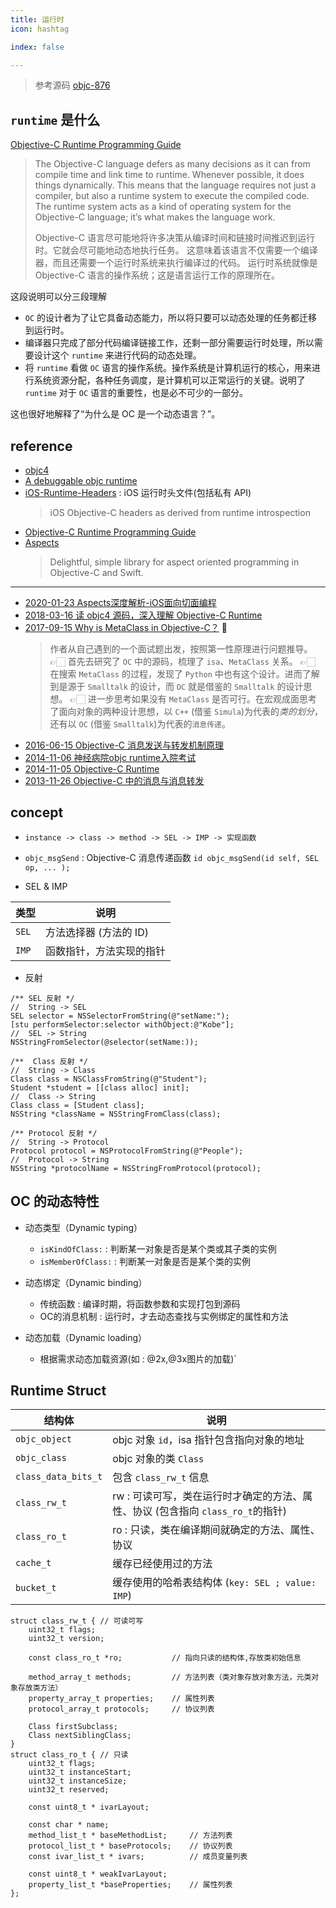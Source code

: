 ```yaml
---
title: 运行时
icon: hashtag

index: false

---
```


> 参考源码 [objc-876](https://github.com/apple-oss-distributions/objc4/blob/objc4-876/runtime)

<!-- more -->

## `runtime` 是什么

[Objective-C Runtime Programming Guide](https://developer.apple.com/library/archive/documentation/Cocoa/Conceptual/ObjCRuntimeGuide)

> The Objective-C language defers as many decisions as it can from compile time and link time to runtime. Whenever possible, it does things dynamically. 
> This means that the language requires not just a compiler, but also a runtime system to execute the compiled code. 
> The runtime system acts as a kind of operating system for the Objective-C language; it’s what makes the language work. 
>
> Objective-C 语言尽可能地将许多决策从编译时间和链接时间推迟到运行时。它就会尽可能地动态地执行任务。
> 这意味着该语言不仅需要一个编译器，而且还需要一个运行时系统来执行编译过的代码。
> 运行时系统就像是 Objective-C 语言的操作系统；这是语言运行工作的原理所在。
  
  这段说明可以分三段理解
  
  * `OC` 的设计者为了让它具备动态能力，所以将只要可以动态处理的任务都迁移到运行时。
  * 编译器只完成了部分代码编译链接工作，还剩一部分需要运行时处理，所以需要设计这个 `runtime` 来进行代码的动态处理。
  * 将 `runtime` 看做 `OC` 语言的操作系统。操作系统是计算机运行的核心，用来进行系统资源分配，各种任务调度，是计算机可以正常运行的关键。说明了 `runtime` 对于 `OC` 语言的重要性，也是必不可少的一部分。

  这也很好地解释了“为什么是 OC 是一个动态语言？”。

## reference

- [objc4](https://github.com/apple-oss-distributions/objc4)
- [A debuggable objc runtime](https://github.com/RetVal/objc-runtime)
- [iOS-Runtime-Headers](https://github.com/nst/iOS-Runtime-Headers) : iOS 运行时头文件(包括私有 API)
    > iOS Objective-C headers as derived from runtime introspection
- [Objective-C Runtime Programming Guide](https://developer.apple.com/library/archive/documentation/Cocoa/Conceptual/ObjCRuntimeGuide)
- [Aspects](https://github.com/steipete/Aspects)
    > Delightful, simple library for aspect oriented programming in Objective-C and Swift.

------

- [2020-01-23 Aspects深度解析-iOS面向切面编程](https://juejin.cn/post/6844904052778598408)
- [2018-03-16 读 objc4 源码，深入理解 Objective-C Runtime](https://shannonchenchn.github.io/2018/03/16/objc-runtime-learning-notes/)
- [2017-09-15 Why is MetaClass in Objective-C？](https://nemocdz.github.io/post/why-is-metaclass-in-objective-c/) 💯
    > 作者从自己遇到的一个面试题出发，按照第一性原理进行问题推导。
      👉🏻 首先去研究了 `OC` 中的源码，梳理了 `isa`、`MetaClass` 关系。
      👉🏻 在搜索 `MetaClass` 的过程，发现了 `Python` 中也有这个设计。进而了解到是源于 `Smalltalk` 的设计，而 `OC` 就是借鉴的 `Smalltalk` 的设计思想。
      👉🏻 进一步思考如果没有 `MetaClass` 是否可行。在宏观成面思考了面向对象的两种设计思想，以 `C++` (借鉴 `Simula`)为代表的*类的划分*，还有以 `OC` (借鉴 `Smalltalk`)为代表的`消息传递`。
- [2016-06-15 Objective-C 消息发送与转发机制原理](http://yulingtianxia.com/blog/2016/06/15/Objective-C-Message-Sending-and-Forwarding/)
- [2014-11-06 神经病院objc runtime入院考试](https://blog.sunnyxx.com/2014/11/06/runtime-nuts)
- [2014-11-05 Objective-C Runtime](http://yulingtianxia.com/blog/2014/11/05/objective-c-runtime/)
- [2013-11-26 Objective-C 中的消息与消息转发](https://blog.ibireme.com/2013/11/26/objective-c-messaging/)



## concept

- `instance -> class -> method -> SEL -> IMP -> 实现函数`
- `objc_msgSend` : Objective-C 消息传递函数 `id objc_msgSend(id self, SEL op, ... );`

- SEL & IMP

| 类型 | 说明
| --- | --- 
| `SEL`     | 方法选择器 (方法的 ID)
| `IMP`     | 函数指针，方法实现的指针

- 反射

``` objc
/** SEL 反射 */
//  String -> SEL
SEL selector = NSSelectorFromString(@"setName:");
[stu performSelector:selector withObject:@"Kobe"];
//  SEL -> String
NSStringFromSelector(@selector(setName:));

/**  Class 反射 */
//  String -> Class
Class class = NSClassFromString(@"Student");
Student *student = [[class alloc] init]; 
//  Class -> String
Class class = [Student class];
NSString *className = NSStringFromClass(class);

/** Protocol 反射 */
//  String -> Protocol
Protocol protocol = NSProtocolFromString(@"People");
//  Protocol -> String
NSString *protocolName = NSStringFromProtocol(protocol);
```

## OC 的动态特性

- 动态类型（Dynamic typing）
    * `isKindOfClass:` : 判断某一对象是否是某个类或其子类的实例
    * `isMemberOfClass:` : 判断某一对象是否是某个类的实例

- 动态绑定（Dynamic binding）
    * 传统函数 : 编译时期，将函数参数和实现打包到源码
    * OC的消息机制 : 运行时，才去动态查找与实例绑定的属性和方法

- 动态加载（Dynamic loading）
    * 根据需求动态加载资源(如 : @2x,@3x图片的加载)`

## Runtime Struct

| 结构体 | 说明
| --- | ---
| `objc_object`         | objc 对象 `id`，isa 指针包含指向对象的地址
| `objc_class`          | objc 对象的类 `Class`
| `class_data_bits_t`   | 包含 `class_rw_t` 信息 
| `class_rw_t`          | rw : 可读可写，类在运行时才确定的方法、属性、协议 (包含指向 `class_ro_t`的指针)
| `class_ro_t`          | ro : 只读，类在编译期间就确定的方法、属性、协议
| `cache_t`             | 缓存已经使用过的方法
| `bucket_t`            | 缓存使用的哈希表结构体 (`key: SEL ; value: IMP`)


``` objc
struct class_rw_t { // 可读可写
    uint32_t flags;
    uint32_t version;

    const class_ro_t *ro;           // 指向只读的结构体,存放类初始信息
    
    method_array_t methods;         // 方法列表（类对象存放对象方法，元类对象存放类方法）
    property_array_t properties;    // 属性列表
    protocol_array_t protocols;     // 协议列表

    Class firstSubclass;
    Class nextSiblingClass;
}
struct class_ro_t { // 只读 
    uint32_t flags;
    uint32_t instanceStart;
    uint32_t instanceSize;
    uint32_t reserved;

    const uint8_t * ivarLayout;

    const char * name;
    method_list_t * baseMethodList;     // 方法列表
    protocol_list_t * baseProtocols;    // 协议列表
    const ivar_list_t * ivars;          // 成员变量列表

    const uint8_t * weakIvarLayout;
    property_list_t *baseProperties;    // 属性列表
};
```
